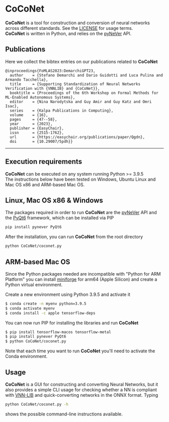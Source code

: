 # CoCoNet

__CoCoNet__ is a tool for construction and conversion of neural networks 
across different standards.
See the [LICENSE](https://github.com/NeVerTools/CoCoNet/blob/main/LICENSE.txt) 
for usage terms. \
__CoCoNet__ is written in Python, and relies on the 
[pyNeVer](https://www.github.com/nevertools/pynever) API.

## Publications

Here we collect the bibtex entries on our publications related to __CoCoNet__

```
@inproceedings{FoMLAS2023:DemarchiGPT23,
  author    = {Stefano Demarchi and Dario Guidotti and Luca Pulina and Armando Tacchella},
  title     = {Supporting Standardization of Neural Networks Verification with {VNNLIB} and {CoCoNet}},
  booktitle = {Proceedings of the 6th Workshop on Formal Methods for ML-Enabled Autonomous Systems},
  editor    = {Nina Narodytska and Guy Amir and Guy Katz and Omri Isac},
  series    = {Kalpa Publications in Computing},
  volume    = {16},
  pages     = {47--58},
  year      = {2023},
  publisher = {EasyChair},
  issn      = {2515-1762},
  url       = {https://easychair.org/publications/paper/Qgdn},
  doi       = {10.29007/5pdh}}
```

---
## Execution requirements

__CoCoNet__ can be executed on any system running Python >= 3.9.5 \
The instructions below have been tested on Windows, 
Ubuntu Linux and Mac OS x86 and ARM-based Mac OS.

## Linux, Mac OS x86 & Windows
The packages required in order to run __CoCoNet__ are the [pyNeVer](https://www.github.com/nevertools/pynever) API
and the [PyQt6](https://www.riverbankcomputing.com/software/pyqt/) framework, which can be installed via PIP

```bash
pip install pynever PyQt6
```

After the installation, you can run __CoCoNet__ from the root directory

```bash
python CoCoNet/coconet.py
```

## ARM-based Mac OS

Since the Python packages needed are incompatible with "Python for ARM Platform" you can install 
[miniforge](https://github.com/conda-forge/miniforge) for arm64 (Apple Silicon) and create a Python virtual environment.

Create a new environment using Python 3.9.5 and activate it

```bash
$ conda create -n myenv python=3.9.5
$ conda activate myenv
$ conda install -c apple tensorflow-deps
```

You can now run PIP for installing the libraries and run __CoCoNet__

```bash
$ pip install tensorflow-macos tensorflow-metal
$ pip install pynever PyQt6
$ python CoCoNet/coconet.py
```

Note that each time you want to run __CoCoNet__ you'll need to activate the Conda environment.

## Usage

__CoCoNet__ is a GUI for constructing and converting Neural Networks, but it 
also provides a simple CLI usage for checking whether a NN is compliant
with [VNN-LIB](www.vnnlib.org) and quick-converting networks in the ONNX format.
Typing

```bash
python CoCoNet/coconet.py -h
```

shows the possible command-line instructions available.
